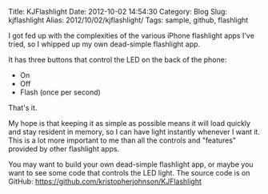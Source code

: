 Title: KJFlashlight
Date: 2012-10-02 14:54:30
Category: Blog
Slug: kjflashlight
Alias: 2012/10/02/kjflashlight/
Tags: sample, github, flashlight


I got fed up with the complexities of the various iPhone flashlight apps I've tried, so I whipped up my own dead-simple flashlight app.

It has three buttons that control the LED on the back of the phone:

- On
- Off
- Flash (once per second)

That's it.

My hope is that keeping it as simple as possible means it will load quickly and stay resident in memory, so I can have light instantly whenever I want it. This is a lot more important to me than all the controls and "features" provided by other flashlight apps.

You may want to build your own dead-simple flashlight app, or maybe you want to see some code that controls the LED light.  The source code is on GitHub: https://github.com/kristopherjohnson/KJFlashlight
